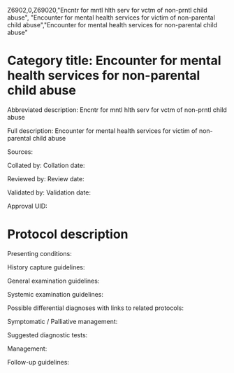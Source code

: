 Z6902,0,Z69020,"Encntr for mntl hlth serv for vctm of non-prntl child abuse", "Encounter for mental health services for victim of non-parental child abuse","Encounter for mental health services for non-parental child abuse"
# Category title: Encounter for mental health services for non-parental child abuse

Abbreviated description: Encntr for mntl hlth serv for vctm of non-prntl child abuse

Full description: Encounter for mental health services for victim of non-parental child abuse

Sources:

Collated by:
Collation date:

Reviewed by:
Review date:

Validated by:
Validation date:

Approval UID:

# Protocol description

Presenting conditions:

History capture guidelines:

General examination guidelines:

Systemic examination guidelines:

Possible differential diagnoses with links to related protocols:

Symptomatic / Palliative management:

Suggested diagnostic tests:

Management:

Follow-up guidelines:
